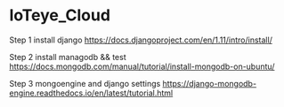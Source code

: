 # IoTeye_Cloud

Step 1 install django
https://docs.djangoproject.com/en/1.11/intro/install/

Step 2 install managodb && test		
https://docs.mongodb.com/manual/tutorial/install-mongodb-on-ubuntu/

Step 3 mongoengine and django settings
https://django-mongodb-engine.readthedocs.io/en/latest/tutorial.html
